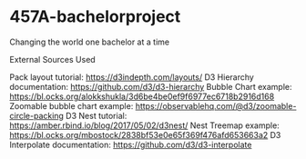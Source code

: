 # 457A-bachelorproject
Changing the world one bachelor at a time


External Sources Used

Pack layout tutorial:  https://d3indepth.com/layouts/
D3 Hierarchy documentation:  https://github.com/d3/d3-hierarchy
Bubble Chart example:  https://bl.ocks.org/alokkshukla/3d6be4be0ef9f6977ec6718b2916d168
Zoomable bubble chart example:  https://observablehq.com/@d3/zoomable-circle-packing
D3 Nest tutorial:  https://amber.rbind.io/blog/2017/05/02/d3nest/
Nest Treemap example:  https://bl.ocks.org/mbostock/2838bf53e0e65f369f476afd653663a2
D3 Interpolate documentation:  https://github.com/d3/d3-interpolate

